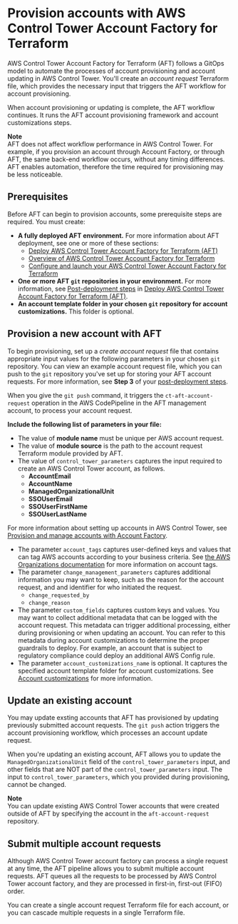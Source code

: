 # Provision accounts with AWS Control Tower Account Factory for Terraform<a name="taf-account-provisioning"></a>

AWS Control Tower Account Factory for Terraform \(AFT\) follows a GitOps model to automate the processes of account provisioning and account updating in AWS Control Tower\. You'll create an *account request* Terraform file, which provides the necessary input that triggers the AFT workflow for account provisioning\.

When account provisioning or updating is complete, the AFT workflow continues\. It runs the AFT account provisioning framework and account customizations steps\.

**Note**  
AFT does not affect workflow performance in AWS Control Tower\. For example, if you provision an account through Account Factory, or through AFT, the same back\-end workflow occurs, without any timing differences\. AFT enables automation, therefore the time required for provisioning may be less noticeable\.

## Prerequisites<a name="aft-prerequisites"></a>

Before AFT can begin to provision accounts, some prerequisite steps are required\. You must create:
+ **A fully deployed AFT environment\.** For more information about AFT deployment, see one or more of these sections:
  + [Deploy AWS Control Tower Account Factory for Terraform \(AFT\)](aft-getting-started.md)
  + [Overview of AWS Control Tower Account Factory for Terraform](aft-overview.md)
  + [Configure and launch your AWS Control Tower Account Factory for Terraform](aft-getting-started.md#aft-configure-and-launch)
+ **One or more AFT `git` repositories in your environment\.** For more information, see [Post\-deployment steps](aft-post-deployment.md) in [Deploy AWS Control Tower Account Factory for Terraform \(AFT\)](aft-getting-started.md)\.
+ **An account template folder in your chosen `git` repository for account customizations\.** This folder is optional\.

## Provision a new account with AFT<a name="aft-provision-account"></a>

To begin provisioning, set up a *create account request* file that contains appropriate input values for the following parameters in your chosen `git` repository\. You can view an example account request file, which you can push to the `git` repository you've set up for storing your AFT account requests\. For more information, see **Step 3** of your [post\-deployment steps](https://docs.aws.amazon.com/controltower/latest/userguide/aft-post-deployment.html)\.

 When you give the `git push` command, it triggers the `ct-aft-account-request` operation in the AWS CodePipeline in the AFT management account, to process your account request\.

**Include the following list of parameters in your file:**
+ The value of **module name** must be unique per AWS account request\.
+ The value of **module source** is the path to the account request Terraform module provided by AFT\. 
+ The value of `control_tower_parameters` captures the input required to create an AWS Control Tower account, as follows\.
  + **AccountEmail**
  + **AccountName**
  + **ManagedOrganizationalUnit**
  + **SSOUserEmail**
  + **SSOUserFirstName**
  + **SSOUserLastName**

For more information about setting up accounts in AWS Control Tower, see [Provision and manage accounts with Account Factory](https://docs.aws.amazon.com/controltower/latest/userguide/account-factory.html)\.
+ The parameter `account_tags` captures user\-defined keys and values that can tag AWS accounts according to your business criteria\. See [the AWS Organizations documentation](https://docs.aws.amazon.com/organizations/latest/userguide/orgs_tagging.html) for more information on account tags\.
+ The parameter `change_management_parameters` captures additional information you may want to keep, such as the reason for the account request, and and identifier for who initiated the request\.
  + `change_requested_by`
  + `change_reason`
+ The parameter `custom_fields` captures custom keys and values\. You may want to collect additional metadata that can be logged with the account request\. This metadata can trigger additional processing, either during provisioning or when updating an account\. You can refer to this metadata during account customizations to determine the proper guardrails to deploy\. For example, an account that is subject to regulatory compliance could deploy an additional AWS Config rule\.
+ The parameter `account_customizations_name` is optional\. It captures the specified account template folder for account customizations\. See [Account customizations](aft-account-customization-options.md) for more information\.

## Update an existing account<a name="aft-update-account"></a>

You may update exsting accounts that AFT has provisioned by updating previously submitted account requests\. The `git push` action triggers the account provisioning workflow, which processes an account update request\.

When you're updating an existing account, AFT allows you to update the `ManagedOrganizationalUnit` field of the `control_tower_parameters` input, and other fields that are NOT part of the `control_tower_parameters` input\. The input to `control_tower_parameters`, which you provided during provisioning, cannot be changed\.

**Note**  
You can update existing AWS Control Tower accounts that were created outside of AFT by specifying the account in the `aft-account-request` repository\.

## Submit multiple account requests<a name="aft-multiple-account-requests"></a>

Although AWS Control Tower account factory can process a single request at any time, the AFT pipeline allows you to submit multiple account requests\. AFT queues all the requests to be processed by AWS Control Tower account factory, and they are processed in first\-in, first\-out \(FIFO\) order\.

You can create a single account request Terraform file for each account, or you can cascade multiple requests in a single Terraform file\.